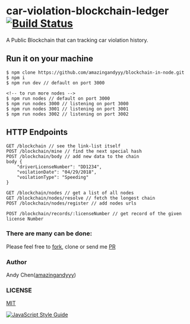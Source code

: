 # car-violation-blockchain-ledger [![Build Status](https://travis-ci.org/amazingandyyy/car-violation-blockchain-ledger.svg?branch=master)](https://travis-ci.org/amazingandyyy/car-violation-blockchain-ledger )

A Public Blockchain that can tracking car violation history.

## Run it on your machine
```
$ npm clone https://github.com/amazingandyyy/blockchain-in-node.git
$ npm i
$ npm run dev // default on port 3000

<!-- to run more nodes -->
$ npm run nodes // default on port 3000
$ npm run nodes 3000 // listening on port 3000
$ npm run nodes 3001 // listening on port 3001
$ npm run nodes 3002 // listening on port 3002
```

## HTTP Endpoints
```
GET /blockchain // see the link-list itself
POST /blockchain/mine // find the next special hash
POST /blockchain/body // add new data to the chain 
body {
	"driverLicenseNumber": "DD1234",
	"voilationDate": "04/29/2018",
	"voilationType": "Speeding"
}

GET /blockchain/nodes // get a list of all nodes
GET /blockchain/nodes/resolve // fetch the longest chain
POST /blockchain/nodes/register // add nodes urls

POST /blockchain/records/:licenseNumber // get record of the given license Number
```

### There are many can be done: 
Please feel free to [fork](https://github.com/amazingandyyy/car-violation-blockchain-ledger#fork-destination-box), clone or send me [PR](https://github.com/amazingandyyy/car-violation-blockchain-ledger/pulls)

### Author 
Andy Chen([amazingandyyy](https://github.com/amazingandyyy))

### LICENSE
[MIT](https://github.com/amazingandyyy/blockchain-in-node/blob/master/LICENSE)

[![JavaScript Style Guide](https://cdn.rawgit.com/standard/standard/master/badge.svg)](https://github.com/standard/standard)
